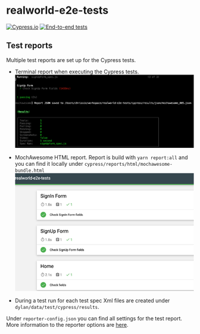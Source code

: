 # realworld-e2e-tests

[![Cypress.io](https://img.shields.io/badge/tested%20with-Cypress-04C38E.svg)](https://www.cypress.io/) [![End-to-end tests](https://github.com/gothinkster/realworld-e2e-tests/actions/workflows/cypress-workflow.yml/badge.svg)](https://github.com/gothinkster/realworld-e2e-tests/actions/workflows/cypress-workflow.yml)

## Test reports

Multiple test reports are set up for the Cypress tests.

- Terminal report when executing the Cypress tests.
  ![terminal test report](./assets/terminalReport.jpg)

- MochAwesome HTML report. Report is build with `yarn report:all` and you can find it locally under `cypress/reports/html/mochawesome-bundle.html`
  ![HTML test report](./assets/htmlReport.jpg)

- During a test run for each test spec Xml files are created under `dylan/data/test/cypress/results`.

Under `reporter-config.json` you can find all settings for the test report. More information to the reporter options are [here](https://docs.cypress.io/guides/tooling/reporters.html).
